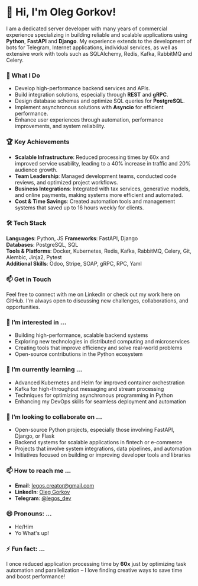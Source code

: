 
# 👋 Hi, I'm Oleg Gorkov!

I am a dedicated server developer with many years of commercial experience specializing in building reliable and scalable applications using **Python**, **FastAPI** and **Django**. My experience extends to the development of bots for Telegram, Internet applications, individual services, as well as extensive work with tools such as SQLAlchemy, Redis, Kafka, RabbitMQ and Celery.

### 🌟 What I Do
- Develop high-performance backend services and APIs.
- Build integration solutions, especially through **REST** and **gRPC**.
- Design database schemas and optimize SQL queries for **PostgreSQL**.
- Implement asynchronous solutions with **Asyncio** for efficient performance.
- Enhance user experiences through automation, performance improvements, and system reliability.

### 🏆 Key Achievements
- **Scalable Infrastructure**: Reduced processing times by 60x and improved service usability, leading to a 40% increase in traffic and 20% audience growth.
- **Team Leadership**: Managed development teams, conducted code reviews, and optimized project workflows.
- **Business Integrations**: Integrated with tax services, generative models, and online payments, making systems more efficient and automated.
- **Cost & Time Savings**: Created automation tools and management systems that saved up to 16 hours weekly for clients.

### 🛠 Tech Stack
**Languages**: Python, JS
**Frameworks**: FastAPI, Django  
**Databases**: PostgreSQL, SQL  
**Tools & Platforms**: Docker, Kubernetes, Redis, Kafka, RabbitMQ, Celery, Git, Alembic, Jinja2, Pytest  
**Additional Skills**: Odoo, Stripe, SOAP, gRPC, RPC, Yaml

### 📫 Get in Touch
Feel free to connect with me on LinkedIn or check out my work here on GitHub. I'm always open to discussing new challenges, collaborations, and opportunities.

### 👀 I’m interested in ...
- Building high-performance, scalable backend systems
- Exploring new technologies in distributed computing and microservices
- Creating tools that improve efficiency and solve real-world problems
- Open-source contributions in the Python ecosystem

### 🌱 I’m currently learning ...
- Advanced Kubernetes and Helm for improved container orchestration
- Kafka for high-throughput messaging and stream processing
- Techniques for optimizing asynchronous programming in Python
- Enhancing my DevOps skills for seamless deployment and automation

### 💞️ I’m looking to collaborate on ...
- Open-source Python projects, especially those involving FastAPI, Django, or Flask
- Backend systems for scalable applications in fintech or e-commerce
- Projects that involve system integrations, data pipelines, and automation
- Initiatives focused on building or improving developer tools and libraries

### 📫 How to reach me ...
- **Email**: [legos.creator@gmail.com](mailto:legos.creator@gmail.com)
- **LinkedIn**: [Oleg Gorkov](https://www.linkedin.com/in/oleg-gorkov)
- **Telegram**: [@legos_dev](https://t.me/legos_dev)

### 😄 Pronouns: ...
- He/Him
- Yo What's up!

### ⚡ Fun fact: ...
I once reduced application processing time by **60x** just by optimizing task automation and parallelization – I love finding creative ways to save time and boost performance!
